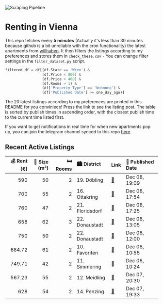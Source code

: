 ![Scraping Pipeline](https://github.com/AthomsG/renting-in-vienna/actions/workflows/run_pipeline.yml/badge.svg)


# Renting in Vienna

This repo fetches every **5 minutes** (Actually it's less than 30 minutes because github is a bit unreliable with the cron functionality) the latest apartments from [willhaben](https://www.willhaben.at/).
It then filters the listings according to my preferences and stores them in `check_these.csv` - You can change filter settings in the `filter_dataset.py` script.

```python
filtered_df = df[(df.State == 'Wien') & 
                 (df.Price < 800) &
                 (df.Price > 400) &
                 (df.Rooms > 1) &
                 (df['Property Type'] == 'Wohnung') &
                 (df['Published Date'] >= one_day_ago)]
```

The 20 latest listings according to my preferences are printed in this README for you conviniece! Press the link to see the listing post.
The table is sorted by publish times in ascending order, with the closest publish time to the current time listed first.

If you want to get notifications in real time for when new apartments pop up, you can join the telegram channel synced to this repo [here](https://t.me/+1HPAYOf5BSsyNTlk).

## Recent Active Listings

|   💰 Rent (€) |   📏 Size (m²) |   🛏️ Rooms | 🏙️ District     | Link                                                                                                                                                                                 | 📅 Published Date   |
|-------------:|--------------:|-----------:|:----------------|:-------------------------------------------------------------------------------------------------------------------------------------------------------------------------------------|:-------------------|
|       590    |            50 |          2 | 19. Döbling     | [🔗](https://www.willhaben.at/iad/immobilien/d/mietwohnungen/wien/wien-1190-d%C3%B6bling/2-zimmer--provisionsfrei-896799442/)                                                         | Dec 08, 19:09      |
|       700    |            55 |          2 | 16. Ottakring   | [🔗](https://www.willhaben.at/iad/immobilien/d/mietwohnungen/wien/wien-1160-ottakring/vollm%C3%B6blierte-2-zimmer-wohnung-zur-untermiete-1160-wien-805803197/)                        | Dec 08, 17:54      |
|       760    |            47 |          2 | 21. Floridsdorf | [🔗](https://www.willhaben.at/iad/immobilien/d/mietwohnungen/wien/wien-1210-floridsdorf/2-zimmer-wohnung-mit-balkon-n%C3%A4he-marchfeldkanal-1217593785/)                             | Dec 08, 17:25      |
|       658    |            62 |          3 | 22. Donaustadt  | [🔗](https://www.willhaben.at/iad/immobilien/d/mietwohnungen/wien/wien-1220-donaustadt/gemeinde-wohnung-direkt-vergabe-kaiserm%C3%BChlen-neben-u1-833386502/)                         | Dec 08, 13:05      |
|       750    |            50 |          2 | 22. Donaustadt  | [🔗](https://www.willhaben.at/iad/immobilien/d/mietwohnungen/wien/wien-1220-donaustadt/sehr-helle-mietwohnung-mit-fernblick-%C3%BCber-die-lobau-1111026241/)                          | Dec 08, 12:00      |
|       684.72 |            61 |          2 | 10. Favoriten   | [🔗](https://www.willhaben.at/iad/immobilien/d/mietwohnungen/wien/wien-1100-favoriten/unbefristete-2-zimmer-wohnung-mit-loggia%21-963338440/)                                         | Dec 08, 10:55      |
|       749.71 |            42 |          2 | 11. Simmering   | [🔗](https://www.willhaben.at/iad/immobilien/d/mietwohnungen/wien/wien-1110-simmering/ina---p%C3%A4rchenwohnung-mit-freifl%C3%A4che-n%C3%A4he-wasserspielplatz-leberberg-1904606435/) | Dec 08, 10:24      |
|       567.23 |            55 |          2 | 12. Meidling    | [🔗](https://www.willhaben.at/iad/immobilien/d/mietwohnungen/wien/wien-1120-meidling/helle-2-zimmer-gemeindewohnung-wohnticket-bis-31.10.2024-1667036147/)                            | Dec 07, 20:30      |
|       628    |            54 |          2 | 14. Penzing     | [🔗](https://www.willhaben.at/iad/immobilien/d/mietwohnungen/wien/wien-1140-penzing/gemeinde-wohnung-direktvergabe-1869096996/)                                                       | Dec 07, 19:33      |

